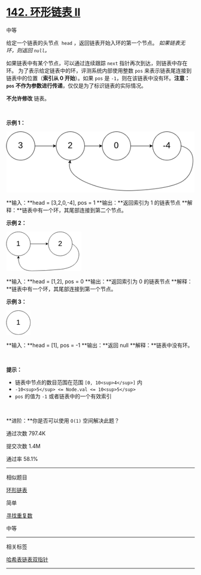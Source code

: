 # [142\. 环形链表 II](https://leetcode.cn/problems/linked-list-cycle-ii/)

中等

给定一个链表的头节点  `head` ，返回链表开始入环的第一个节点。 *如果链表无环，则返回 `null`。*

如果链表中有某个节点，可以通过连续跟踪 `next` 指针再次到达，则链表中存在环。 为了表示给定链表中的环，评测系统内部使用整数 `pos` 来表示链表尾连接到链表中的位置（**索引从 0 开始**）。如果 `pos` 是 `-1`，则在该链表中没有环。**注意：`pos` 不作为参数进行传递**，仅仅是为了标识链表的实际情况。

**不允许修改** 链表。

&nbsp;

**示例 1：**

![Alt text](./cyclelist_example1.png)

**输入：**head = \[3,2,0,-4\], pos = 1
**输出：**返回索引为 1 的链表节点
**解释：**链表中有一个环，其尾部连接到第二个节点。

**示例 2：**

![Alt text](./cyclelist_example2.png)

**输入：**head = \[1,2\], pos = 0
**输出：**返回索引为 0 的链表节点
**解释：**链表中有一个环，其尾部连接到第一个节点。

**示例 3：**

![Alt text](./cyclelist_example3.png)

**输入：**head = \[1\], pos = -1
**输出：**返回 null
**解释：**链表中没有环。

&nbsp;

**提示：**

- 链表中节点的数目范围在范围 `[0, 10<sup>4</sup>]` 内
- `-10<sup>5</sup> <= Node.val <= 10<sup>5</sup>`
- `pos` 的值为 `-1` 或者链表中的一个有效索引

&nbsp;

**进阶：**你是否可以使用 `O(1)` 空间解决此题？

通过次数 797.4K

提交次数 1.4M

通过率 58.1%

* * *

相似题目

[环形链表](https://leetcode.cn/problems/linked-list-cycle/)

简单

[寻找重复数](https://leetcode.cn/problems/find-the-duplicate-number/)

中等

* * *

相关标签

[哈希表](https://leetcode.cn/tag/hash-table/)[链表](https://leetcode.cn/tag/linked-list/)[双指针](https://leetcode.cn/tag/two-pointers/)

* * *